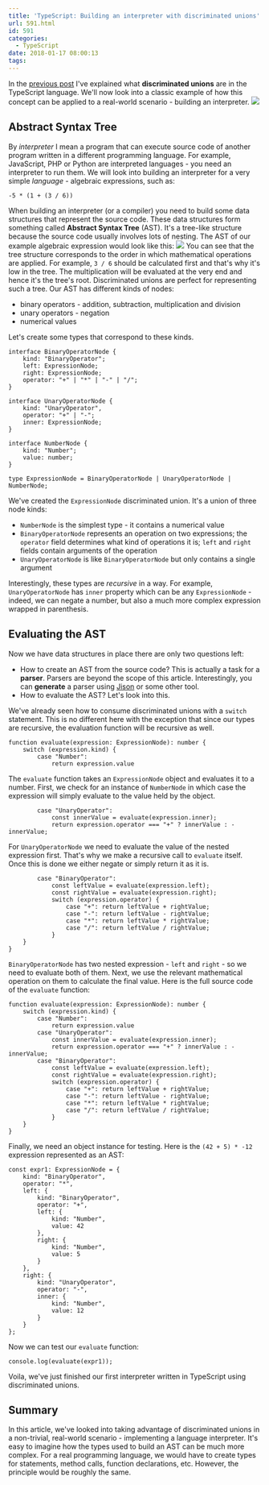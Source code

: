 ```yaml
---
title: 'TypeScript: Building an interpreter with discriminated unions'
url: 591.html
id: 591
categories:
  - TypeScript
date: 2018-01-17 08:00:13
tags:
---
```


In the [previous post](https://codewithstyle.info/typescript-discriminated-union-types) I've explained what **discriminated unions** are in the TypeScript language. We'll now look into a classic example of how this concept can be applied to a real-world scenario - building an interpreter. ![](https://codewithstyle.info/wp-content/uploads/2018/01/Precise-domain-modelling-with-discriminated-unions-—-kopia.png)

Abstract Syntax Tree
--------------------

By _interpreter_ I mean a program that can execute source code of another program written in a different programming language. For example, JavaScript, PHP or Python are interpreted languages - you need an interpreter to run them. We will look into building an interpreter for a very simple _language_ \- algebraic expressions, such as:

    -5 * (1 + (3 / 6))
    

When building an interpreter (or a compiler) you need to build some data structures that represent the source code. These data structures form something called **Abstract Syntax Tree** (AST). It's a tree-like structure because the source code usually involves lots of nesting. The AST of our example algebraic expression would look like this: ![](https://codewithstyle.info/wp-content/uploads/2018/01/AST.png) You can see that the tree structure corresponds to the order in which mathematical operations are applied. For example, `3 / 6` should be calculated first and that's why it's low in the tree. The multiplication will be evaluated at the very end and hence it's the tree's root. Discriminated unions are perfect for representing such a tree. Our AST has different kinds of nodes:

*   binary operators - addition, subtraction, multiplication and division
*   unary operators - negation
*   numerical values

Let's create some types that correspond to these kinds.

    interface BinaryOperatorNode {
        kind: "BinaryOperator";
        left: ExpressionNode;
        right: ExpressionNode;
        operator: "+" | "*" | "-" | "/";
    }
    
    interface UnaryOperatorNode {
        kind: "UnaryOperator",
        operator: "+" | "-";
        inner: ExpressionNode;
    }
    
    interface NumberNode {
        kind: "Number";
        value: number;
    }
    
    type ExpressionNode = BinaryOperatorNode | UnaryOperatorNode | NumberNode;
    

We've created the `ExpressionNode` discriminated union. It's a union of three node kinds:

*   `NumberNode` is the simplest type - it contains a numerical value
*   `BinaryOperatorNode` represents an operation on two expressions; the `operator` field determines what kind of operations it is; `left` and `right` fields contain arguments of the operation
*   `UnaryOperatorNode` is like `BinaryOperatorNode` but only contains a single argument

Interestingly, these types are _recursive_ in a way. For example, `UnaryOperatorNode` has `inner` property which can be any `ExpressionNode` \- indeed, we can negate a number, but also a much more complex expression wrapped in parenthesis.

Evaluating the AST
------------------

Now we have data structures in place there are only two questions left:

*   How to create an AST from the source code? This is actually a task for a **parser**. Parsers are beyond the scope of this article. Interestingly, you can **generate** a parser using [Jison](https://github.com/zaach/jison) or some other tool.
*   How to evaluate the AST? Let's look into this.

We've already seen how to consume discriminated unions with a `switch` statement. This is no different here with the exception that since our types are recursive, the evaluation function will be recursive as well.

    function evaluate(expression: ExpressionNode): number {
        switch (expression.kind) {
            case "Number": 
                return expression.value
    

The `evaluate` function takes an `ExpressionNode` object and evaluates it to a number. First, we check for an instance of `NumberNode` in which case the expression will simply evaluate to the value held by the object.

            case "UnaryOperator":
                const innerValue = evaluate(expression.inner);
                return expression.operator === "+" ? innerValue : -innerValue;
    

For `UnaryOperatorNode` we need to evaluate the value of the nested expression first. That's why we make a recursive call to `evaluate` itself. Once this is done we either negate or simply return it as it is.

            case "BinaryOperator":
                const leftValue = evaluate(expression.left);
                const rightValue = evaluate(expression.right);
                switch (expression.operator) {
                    case "+": return leftValue + rightValue;
                    case "-": return leftValue - rightValue;
                    case "*": return leftValue * rightValue;
                    case "/": return leftValue / rightValue;
                }
        }
    }
    

`BinaryOperatorNode` has two nested expression - `left` and `right` \- so we need to evaluate both of them. Next, we use the relevant mathematical operation on them to calculate the final value. Here is the full source code of the `evaluate` function:

    function evaluate(expression: ExpressionNode): number {
        switch (expression.kind) {
            case "Number": 
                return expression.value
            case "UnaryOperator":
                const innerValue = evaluate(expression.inner);
                return expression.operator === "+" ? innerValue : -innerValue;
            case "BinaryOperator":
                const leftValue = evaluate(expression.left);
                const rightValue = evaluate(expression.right);
                switch (expression.operator) {
                    case "+": return leftValue + rightValue;
                    case "-": return leftValue - rightValue;
                    case "*": return leftValue * rightValue;
                    case "/": return leftValue / rightValue;
                }
        }
    }
    

Finally, we need an object instance for testing. Here is the `(42 + 5) * -12` expression represented as an AST:

    const expr1: ExpressionNode = {
        kind: "BinaryOperator",
        operator: "*",
        left: {
            kind: "BinaryOperator",
            operator: "+",
            left: {
                kind: "Number",
                value: 42
            },
            right: {
                kind: "Number",
                value: 5
            }
        },
        right: {
            kind: "UnaryOperator",
            operator: "-",
            inner: {
                kind: "Number",
                value: 12
            }
        }
    };
    

Now we can test our `evaluate` function:

    console.log(evaluate(expr1));
    

Voila, we've just finished our first interpreter written in TypeScript using discriminated unions.

Summary
-------

In this article, we've looked into taking advantage of discriminated unions in a non-trivial, real-world scenario - implementing a language interpreter. It's easy to imagine how the types used to build an AST can be much more complex. For a real programming language, we would have to create types for statements, method calls, function declarations, etc. However, the principle would be roughly the same.